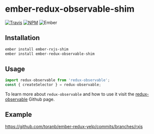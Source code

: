 # ember-redux-observable-shim

[![Travis][ci-img]][ci-url] [![NPM][npm-img]][npm-url] ![Ember][ember-img]

## Installation

```bash
ember install ember-rxjs-shim
ember install ember-redux-observable-shim
```

## Usage

```js
import redux-observable from 'redux-observable';
const { createSelector } = redux-observable;
```

To learn more about `redux-observable` and how to use it visit the [redux-observable](https://github.com/redux-observable) Github page.

## Example

https://github.com/toranb/ember-redux-yelp/commits/branches/rxjs


[ci-img]: https://img.shields.io/travis/ember-redux/ember-redux-observable-shim.svg "Travis CI Build Status"
[ci-url]: https://travis-ci.org/ember-redux/ember-redux-observable-shim
[ember-img]: https://img.shields.io/badge/ember-1.13.13+-green.svg "Ember 1.13.13+"
[npm-img]: https://img.shields.io/npm/v/ember-redux-observable-shim.svg "NPM Version"
[npm-url]: https://www.npmjs.com/package/ember-redux-observable-shim
